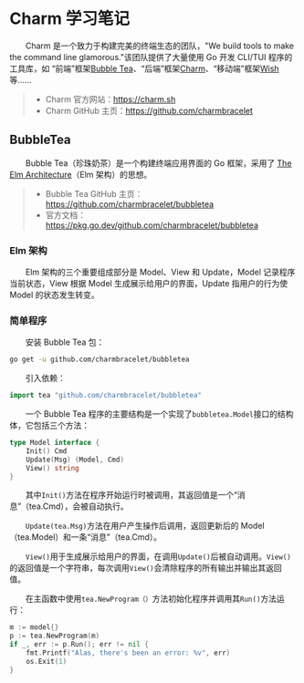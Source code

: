 # Charm 学习笔记

&emsp;&emsp;Charm 是一个致力于构建完美的终端生态的团队，"We build tools to make the command line glamorous."该团队提供了大量使用 Go 开发 CLI/TUI 程序的工具库，如 “前端”框架[Bubble Tea](https://github.com/charmbracelet/bubbletea)、“后端”框架[Charm](https://github.com/charmbracelet/charm)、“移动端”框架[Wish](https://github.com/charmbracelet/wish)等……

> - Charm 官方网站：https://charm.sh
> - Charm GitHub 主页：https://github.com/charmbracelet

## BubbleTea

&emsp;&emsp;Bubble Tea（珍珠奶茶）是一个构建终端应用界面的 Go 框架，采用了 [The Elm Architecture](https://guide.elm-lang.org/architecture/)（Elm 架构）的思想。

> - Bubble Tea GitHub 主页：https://github.com/charmbracelet/bubbletea
> - 官方文档：https://pkg.go.dev/github.com/charmbracelet/bubbletea

### Elm 架构

&emsp;&emsp;Elm 架构的三个重要组成部分是 Model、View 和 Update，Model 记录程序当前状态，View 根据 Model 生成展示给用户的界面，Update 指用户的行为使 Model 的状态发生转变。

### 简单程序

&emsp;&emsp;安装 Bubble Tea 包：

```bash
go get -u github.com/charmbracelet/bubbletea
```

&emsp;&emsp;引入依赖：

```go
import tea "github.com/charmbracelet/bubbletea"
```

&emsp;&emsp;一个 Bubble Tea 程序的主要结构是一个实现了`bubbletea.Model`接口的结构体，它包括三个方法：

```go
type Model interface {
    Init() Cmd
    Update(Msg) (Model, Cmd)
    View() string
}
```

&emsp;&emsp;其中`Init()`方法在程序开始运行时被调用，其返回值是一个“消息”（tea.Cmd），会被自动执行。

&emsp;&emsp;`Update(tea.Msg)`方法在用户产生操作后调用，返回更新后的 Model （tea.Model）和一条“消息”（tea.Cmd）。

&emsp;&emsp;`View()`用于生成展示给用户的界面，在调用`Update()`后被自动调用。`View()`的返回值是一个字符串，每次调用`View()`会清除程序的所有输出并输出其返回值。

&emsp;&emsp;在主函数中使用`tea.NewProgram（）`方法初始化程序并调用其`Run()`方法运行：

```go
m := model{} 
p := tea.NewProgram(m)
if _, err := p.Run(); err != nil {
    fmt.Printf("Alas, there's been an error: %v", err)
    os.Exit(1)
}
```
